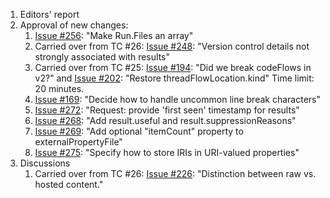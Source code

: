 1. Editors' report
1. Approval of new changes:
    1. [Issue #256](https://github.com/oasis-tcs/sarif-spec/issues/256): "Make Run.Files an array"
    1. Carried over from TC #26: [Issue #248](https://github.com/oasis-tcs/sarif-spec/issues/248): "Version control details not strongly associated with results"
    1. Carried over from TC #25: [Issue #194](https://github.com/oasis-tcs/sarif-spec/issues/194): "Did we break codeFlows in v2?" and [Issue #202](https://github.com/oasis-tcs/sarif-spec/issues/202): "Restore threadFlowLocation.kind"
        Time limit: 20 minutes.
    1. [Issue #169](https://github.com/oasis-tcs/sarif-spec/issues/169): "Decide how to handle uncommon line break characters"
    1. [Issue #272](https://github.com/oasis-tcs/sarif-spec/issues/272): "Request: provide 'first seen' timestamp for results"
    1. [Issue #268](https://github.com/oasis-tcs/sarif-spec/issues/268): "Add result.useful and result.suppressionReasons"
    1. [Issue #269](https://github.com/oasis-tcs/sarif-spec/issues/269): "Add optional "itemCount" property to externalPropertyFile"
    1. [Issue #275](https://github.com/oasis-tcs/sarif-spec/issues/275): "Specify how to store IRIs in URI-valued properties"
1. Discussions
    1. Carried over from TC #26: [Issue #226](https://github.com/oasis-tcs/sarif-spec/issues/226): "Distinction between raw vs. hosted content."